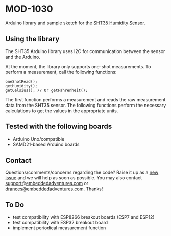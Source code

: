 # MOD-1030 #

Arduino library and sample sketch for the <a href="http://www.embeddedadventures.com/sht35_humidity_and_temperature_sensor_mod-1030.html">SHT35 Humidity Sensor</a>.

## Using the library ##
The SHT35 Arduino library uses I2C for communication between the sensor and the Arduino. 

At the moment, the library only supports one-shot measurements. To perform a measurement, call the following functions:

    oneShotRead();
	getHumidity();
	getCelsius(); // Or getFahrenheit();

The first function performs a measurement and reads the raw measurement data from the SHT35 sensor. The following functions perform the necessary calculations to get the values in the appropriate units.

## Tested with the following boards ##
- Arduino Uno/compatible
- SAMD21-based Arduino boards

## Contact ##
Questions/comments/concerns regarding the code? Raise it up as a <a href="https://github.com/embeddedadventures/MOD-1030/issues/new">new issue</a> and we will help as soon as possible. You may also contact support@embeddedadventures.com or drances@embeddedadventures.com. Thanks!


## To Do ##
- test compatibility with ESP8266 breakout boards (ESP7 and ESP12)
- test compatibility with ESP32 breakout board
- implement periodical measurement function